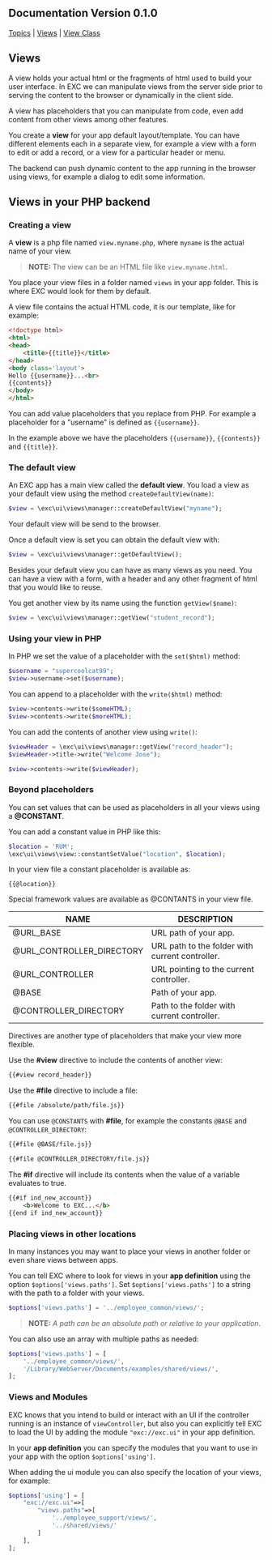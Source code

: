 ## Documentation Version 0.1.0 ##
[Topics](./doc_index.md) | [Views](./doc_server_views.md) | [View Class](./doc_php_class_views.md)<br>

## Views ##

A view holds your actual html or the fragments of html used to build your user interface. In EXC we can manipulate views from the server side prior to serving the content to the browser or dynamically in the client side.

A view has placeholders that you can manipulate from code, even add content from other views among other features.

You create a **view** for your app default layout/template. You can have different elements each in a separate view, for example a view with a form to edit or add a record, or a view for a particular header or menu.

The backend can push dynamic content to the app running in the browser using views, for example a dialog to edit some information.

## Views in your PHP backend ##

### Creating a view ###

A **view** is a php file named `view.myname.php`, where `myname` is the actual name of your view.

> **NOTE:** The view can be an HTML file like  `view.myname.html`.

You place your view files in a folder named `views` in your app folder. This is where EXC would look for them by default.

A view file contains the actual HTML code, it is our template, like for example:

```HTML
<!doctype html>
<html>
<head>
	<title>{{title}}</title>
</head>
<body class='layout'>
Hello {{username}}...<br>
{{contents}}
</body>
</html>
```
You can add value placeholders that you replace from PHP. For example a placeholder for a "username" is defined as `{{username}}`.

In the example above we have the placeholders `{{username}}`, `{{contents}}` and `{{title}}`.

### The default view ###

An EXC app has a main view called the **default view**. You load a view as your default view using the method `createDefaultView(name)`:
```PHP
$view = \exc\ui\views\manager::createDefaultView("myname");
```
Your default view will be send to the browser.

Once a default view is set you can obtain the default view with:
```PHP
$view = \exc\ui\views\manager::getDefaultView();
```

Besides your default view you can have as many views as you need. You can have a view with a form, with a header and any other fragment of html that you would like to reuse.

You get another view by its name using the function `getView($name)`:
```PHP
$view = \exc\ui\views\manager::getView("student_record");
```

### Using your view in PHP ###

In PHP we set the value of a placeholder with the `set($html)` method:
```PHP
$username = "supercoolcat99";
$view->username->set($username);
```
You can append to a placeholder with the `write($html)` method:
```PHP
$view->contents->write($someHTML);
$view->contents->write($moreHTML);
```
You can add the contents of another view using `write()`:
```PHP
$viewHeader = \exc\ui\views\manager::getView("record_header");
$viewHeader->title->write("Welcome Jose");

$view->contents->write($viewHeader);
```


### Beyond placeholders ###

You can set values that can be used as placeholders in all your views using a **@CONSTANT**.

You can add a constant value in PHP like this:

```PHP
$location = 'RUM';
\exc\ui\views\view::constantSetValue("location", $location);
```
In your view file a constant placeholder is available as:

```
{{@location}}
```

Special framework values are available as @CONTANTS in your view file.

| NAME | DESCRIPTION |
| -- | -- |
| @URL_BASE | URL path of your app. |
| @URL_CONTROLLER_DIRECTORY | URL path to the folder with current controller. |
| @URL_CONTROLLER | URL pointing to the current controller. |
| @BASE | Path of your app. |
| @CONTROLLER_DIRECTORY | Path to the folder with current controller. |


Directives are another type of placeholders that make your view more flexible.

Use the **#view** directive to include the contents of another view:
```HTML
{{#view record_header}}
```

Use the **#file** directive to include a file:
```html
{{#file /absolute/path/file.js}}
```

You can use `@CONSTANTS` with **#file**, for example the constants `@BASE` and `@CONTROLLER_DIRECTORY`:
```HTML
{{#file @BASE/file.js}}

{{#file @CONTROLLER_DIRECTORY/file.js}}
```

The **#if** directive will include its contents when the value of a variable evaluates to true.
```HTML
{{#if ind_new_account}}
	<b>Welcome to EXC...</b>
{{end if ind_new_account}}
```






### Placing views in other locations ###

In many instances you may want to place your views in another folder or even share views between apps.

You can tell EXC where to look for views in your **app definition** using the option `$options['views.paths']`. Set `$options['views.paths']` to a string with the path to a folder with your views.

```php
$options['views.paths'] = '../employee_common/views/';
```

> **NOTE:** *A path can be an absolute path or relative to your application.*

You can also use an array with multiple paths as needed:
```php
$options['views.paths'] = [
	'../employee_common/views/',
	'/Library/WebServer/Documents/examples/shared/views/',
];
```


### Views and Modules ###

EXC knows that you intend to build or interact with an UI if the controller running is an instance of `viewController`, but also you can explicitly tell EXC to load the UI by adding the module `"exc://exc.ui"` in your app definition.

In your **app definition** you can specify the modules that you want to use in your app with the option `$options['using']`.

When adding the ui module you can also specify the location of your views, for example:

```php
$options['using'] = [
    "exc://exc.ui"=>[
		"views.paths"=>[
			'../employee_support/views/',
			'../shared/views/'
		]
	],
];
```
